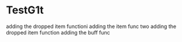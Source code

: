 # TestG1t
adding the dropped item functioni
adding the item func two
adding the dropped item function
adding the buff func
